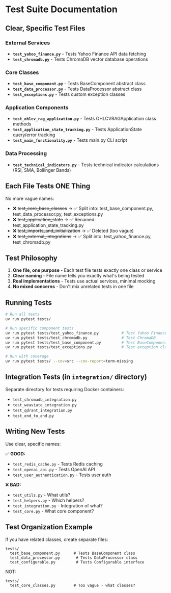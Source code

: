 # Test Suite Documentation

## Clear, Specific Test Files

### External Services
- **`test_yahoo_finance.py`** - Tests Yahoo Finance API data fetching
- **`test_chromadb.py`** - Tests ChromaDB vector database operations

### Core Classes
- **`test_base_component.py`** - Tests BaseComponent abstract class
- **`test_data_processor.py`** - Tests DataProcessor abstract class
- **`test_exceptions.py`** - Tests custom exception classes

### Application Components
- **`test_ohlcv_rag_application.py`** - Tests OHLCVRAGApplication class methods
- **`test_application_state_tracking.py`** - Tests ApplicationState query/error tracking
- **`test_main_functionality.py`** - Tests main.py CLI script

### Data Processing
- **`test_technical_indicators.py`** - Tests technical indicator calculations (RSI, SMA, Bollinger Bands)

## Each File Tests ONE Thing

No more vague names:
- ❌ ~~test_core_base_classes~~ → ✅ Split into: test_base_component.py, test_data_processor.py, test_exceptions.py
- ❌ ~~test_application_state~~ → ✅ Renamed: test_application_state_tracking.py
- ❌ ~~test_imports_and_initialization~~ → ✅ Deleted (too vague)
- ❌ ~~test_external_integrations~~ → ✅ Split into: test_yahoo_finance.py, test_chromadb.py

## Test Philosophy

1. **One file, one purpose** - Each test file tests exactly one class or service
2. **Clear naming** - File name tells you exactly what's being tested
3. **Real implementations** - Tests use actual services, minimal mocking
4. **No mixed concerns** - Don't mix unrelated tests in one file

## Running Tests

```bash
# Run all tests
uv run pytest tests/

# Run specific component tests
uv run pytest tests/test_yahoo_finance.py          # Test Yahoo Finance API
uv run pytest tests/test_chromadb.py               # Test ChromaDB
uv run pytest tests/test_base_component.py         # Test BaseComponent class
uv run pytest tests/test_exceptions.py             # Test exception classes

# Run with coverage
uv run pytest tests/ --cov=src --cov-report=term-missing
```

## Integration Tests (in `integration/` directory)

Separate directory for tests requiring Docker containers:
- `test_chromadb_integration.py`
- `test_weaviate_integration.py`
- `test_qdrant_integration.py`
- `test_end_to_end.py`

## Writing New Tests

Use clear, specific names:

✅ **GOOD:**
- `test_redis_cache.py` - Tests Redis caching
- `test_openai_api.py` - Tests OpenAI API
- `test_user_authentication.py` - Tests user auth

❌ **BAD:**
- `test_utils.py` - What utils?
- `test_helpers.py` - Which helpers?
- `test_integration.py` - Integration of what?
- `test_core.py` - What core component?

## Test Organization Example

If you have related classes, create separate files:
```
tests/
  test_base_component.py      # Tests BaseComponent class
  test_data_processor.py       # Tests DataProcessor class
  test_configurable.py         # Tests Configurable interface
```

NOT:
```
tests/
  test_core_classes.py        # Too vague - what classes?
```